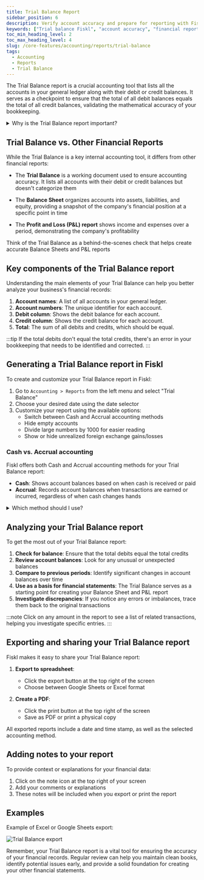 ```yaml
---
title: Trial Balance Report
sidebar_position: 6
description: Verify account accuracy and prepare for reporting with Fiskl's effortless trial balance generation feature.
keywords: ["Trial balance Fiskl", "account accuracy", "financial reporting", "small business accounting"]
toc_min_heading_level: 2
toc_max_heading_level: 4
slug: /core-features/accounting/reports/trial-balance
tags:
  - Accounting
  - Reports
  - Trial Balance
---
```


The Trial Balance report is a crucial accounting tool that lists all the accounts in your general ledger along with their debit or credit balances. It serves as a checkpoint to ensure that the total of all debit balances equals the total of all credit balances, validating the mathematical accuracy of your bookkeeping.

<details>
<summary>Why is the Trial Balance report important?</summary>

The Trial Balance report is essential because it:

- Helps identify accounting errors and discrepancies
- Serves as a foundation for preparing financial statements
- Provides a quick overview of all account balances
- Assists in detecting unusual account balances or trends

</details>

## Trial Balance vs. Other Financial Reports

While the Trial Balance is a key internal accounting tool, it differs from other financial reports:

- The **Trial Balance** is a working document used to ensure accounting accuracy. It lists all accounts with their debit or credit balances but doesn't categorize them

- The **Balance Sheet** organizes accounts into assets, liabilities, and equity, providing a snapshot of the company's financial position at a specific point in time

- The **Profit and Loss (P&L) report** shows income and expenses over a period, demonstrating the company's profitability

Think of the Trial Balance as a behind-the-scenes check that helps create accurate Balance Sheets and P&L reports

## Key components of the Trial Balance report

Understanding the main elements of your Trial Balance can help you better analyze your business's financial records:

1. **Account names**: A list of all accounts in your general ledger.
1. **Account numbers**: The unique identifier for each account.
1. **Debit column**: Shows the debit balance for each account.
1. **Credit column**: Shows the credit balance for each account.
1. **Total**: The sum of all debits and credits, which should be equal.

:::tip
If the total debits don't equal the total credits, there's an error in your bookkeeping that needs to be identified and corrected.
:::

## Generating a Trial Balance report in Fiskl

To create and customize your Trial Balance report in Fiskl:

1. Go to `Accounting > Reports` from the left menu and select "Trial Balance"
1. Choose your desired date using the date selector
1. Customize your report using the available options:
   - Switch between Cash and Accrual accounting methods
   - Hide empty accounts
   - Divide large numbers by 1000 for easier reading
   - Show or hide unrealized foreign exchange gains/losses

### Cash vs. Accrual accounting

Fiskl offers both Cash and Accrual accounting methods for your Trial Balance report:

- **Cash**: Shows account balances based on when cash is received or paid
- **Accrual**: Records account balances when transactions are earned or incurred, regardless of when cash changes hands

<details>
<summary>Which method should I use?</summary>

Learn more about the differences between [Cash vs Accrual accounting](../../../Glossary/terms/cash-vs-accrual.md) and how you can easily switch between them in Fiskl.

</details>

## Analyzing your Trial Balance report

To get the most out of your Trial Balance report:

1. **Check for balance**: Ensure that the total debits equal the total credits
1. **Review account balances**: Look for any unusual or unexpected balances
1. **Compare to previous periods**: Identify significant changes in account balances over time
1. **Use as a basis for financial statements**: The Trial Balance serves as a starting point for creating your Balance Sheet and P&L report
1. **Investigate discrepancies**: If you notice any errors or imbalances, trace them back to the original transactions

:::note
Click on any amount in the report to see a list of related transactions, helping you investigate specific entries.
:::

## Exporting and sharing your Trial Balance report

Fiskl makes it easy to share your Trial Balance report:

1. **Export to spreadsheet**:
   - Click the export button at the top right of the screen
   - Choose between Google Sheets or Excel format

1. **Create a PDF**:
   - Click the print button at the top right of the screen
   - Save as PDF or print a physical copy

All exported reports include a date and time stamp, as well as the selected accounting method.

## Adding notes to your report

To provide context or explanations for your financial data:

1. Click on the note icon at the top right of your screen
1. Add your comments or explanations
1. These notes will be included when you export or print the report

## Examples

Example of Excel or Google Sheets export:

![Trial Balance export](/img/acounting/trial-balance-export-sample.png)

Remember, your Trial Balance report is a vital tool for ensuring the accuracy of your financial records. Regular review can help you maintain clean books, identify potential issues early, and provide a solid foundation for creating your other financial statements.
